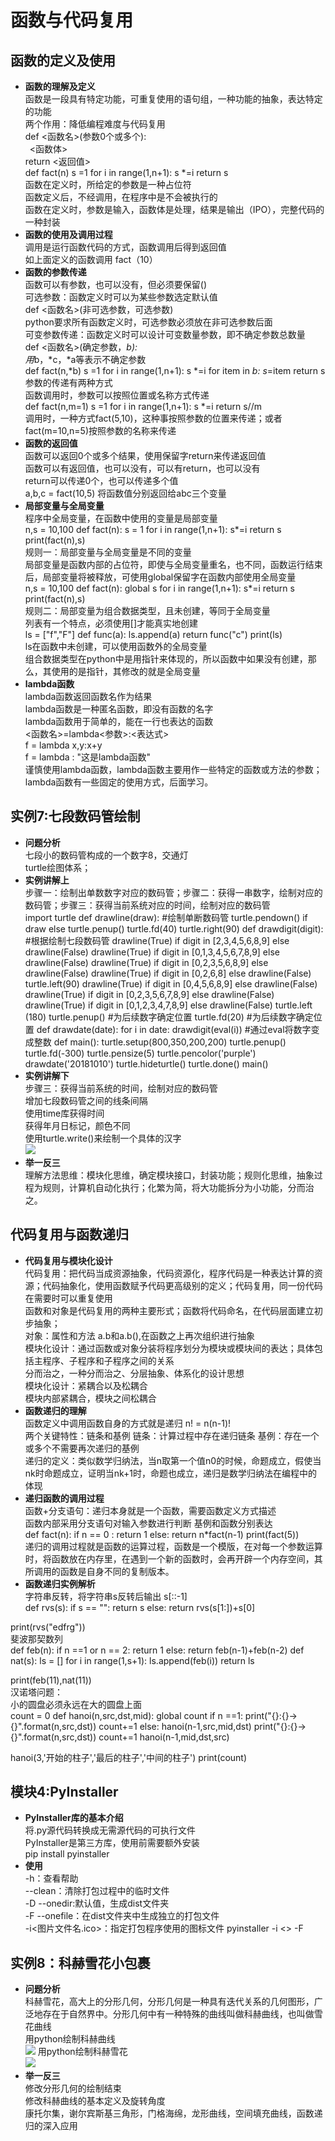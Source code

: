 # 函数与代码复用
## 函数的定义及使用
- **函数的理解及定义**  
函数是一段具有特定功能，可重复使用的语句组，一种功能的抽象，表达特定的功能  
两个作用：降低编程难度与代码复用  
def <函数名>(参数0个或多个):  
&ensp;<函数体>  
return <返回值>  
def fact(n)
s =1
for i in range(1,n+1):
  s *=i
return s  
函数在定义时，所给定的参数是一种占位符  
函数定义后，不经调用，在程序中是不会被执行的  
函数在定义时，参数是输入，函数体是处理，结果是输出（IPO），完整代码的一种封装  
- **函数的使用及调用过程**  
调用是运行函数代码的方式，函数调用后得到返回值  
如上面定义的函数调用 fact（10）  
- **函数的参数传递**  
函数可以有参数，也可以没有，但必须要保留()  
可选参数：函数定义时可以为某些参数选定默认值  
def <函数名>(非可选参数，可选参数)  
python要求所有函数定义时，可选参数必须放在非可选参数后面  
可变参数传递：函数定义时可以设计可变数量参数，即不确定参数总数量   
def <函数名>(确定参数，*b):  
用*b，*c，*a等表示不确定参数  
def fact(n,*b)
s =1
for i in range(1,n+1):
  s *=i
for item in *b:
  s*=item
return s  
参数的传递有两种方式  
函数调用时，参数可以按照位置或名称方式传递  
def fact(n,m=1)
s =1
for i in range(1,n+1):
  s *=i
return s//m  
调用时，一种方式fact(5,10)，这种事按照参数的位置来传递；或者fact(m=10,n=5)按照参数的名称来传递  
- **函数的返回值**  
函数可以返回0个或多个结果，使用保留字return来传递返回值  
函数可以有返回值，也可以没有，可以有return，也可以没有  
return可以传递0个，也可以传递多个值  
a,b,c = fact(10,5) 将函数值分别返回给abc三个变量  
- **局部变量与全局变量**  
程序中全局变量，在函数中使用的变量是局部变量  
n,s = 10,100
def fact(n):
    s = 1
    for i in range(1,n+1):
        s*=i
    return s
print(fact(n),s)  
规则一：局部变量与全局变量是不同的变量  
局部变量是函数内部的占位符，即使与全局变量重名，也不同，函数运行结束后，局部变量将被释放，可使用global保留字在函数内部使用全局变量  
n,s = 10,100
def fact(n):
    global s
    for i in range(1,n+1):
        s*=i
    return s
print(fact(n),s)  
规则二：局部变量为组合数据类型，且未创建，等同于全局变量  
列表有一个特点，必须使用[]才能真实地创建  
ls = ["f","F"]
def func(a):
    ls.append(a)
    return
func("c")
print(ls)  
ls在函数中未创建，可以使用函数外的全局变量  
组合数据类型在python中是用指针来体现的，所以函数中如果没有创建，那么，其使用的是指针，其修改的就是全局变量  
- **lambda函数**  
lambda函数返回函数名作为结果  
lambda函数是一种匿名函数，即没有函数的名字  
lambda函数用于简单的，能在一行也表达的函数  
<函数名>=lambda<参数>:<表达式>  
f = lambda x,y:x+y  
f = lambda : "这是lambda函数"  
谨慎使用lambda函数，lambda函数主要用作一些特定的函数或方法的参数；lambda函数有一些固定的使用方式，后面学习。  
## 实例7:七段数码管绘制  
- **问题分析**  
七段小的数码管构成的一个数字8，交通灯  
turtle绘图体系；  
- **实例讲解上**  
步骤一：绘制出单数数字对应的数码管；步骤二：获得一串数字，绘制对应的数码管；步骤三：获得当前系统对应的时间，绘制对应的数码管  
import turtle
def drawline(draw): #绘制单断数码管
    turtle.pendown() if draw else turtle.penup()
    turtle.fd(40)
    turtle.right(90)
def drawdigit(digit): #根据绘制七段数码管
    drawline(True) if digit in [2,3,4,5,6,8,9] else drawline(False)
    drawline(True) if digit in [0,1,3,4,5,6,7,8,9] else drawline(False)
    drawline(True) if digit in [0,2,3,5,6,8,9] else drawline(False)
    drawline(True) if digit in [0,2,6,8] else drawline(False)
    turtle.left(90)
    drawline(True) if digit in [0,4,5,6,8,9] else drawline(False)
    drawline(True) if digit in [0,2,3,5,6,7,8,9] else drawline(False)
    drawline(True) if digit in [0,1,2,3,4,7,8,9] else drawline(False)
    turtle.left (180)
    turtle.penup() #为后续数字确定位置
    turtle.fd(20)  #为后续数字确定位置
def drawdate(date):
    for i in date:
        drawdigit(eval(i)) #通过eval将数字变成整数
def main():
    turtle.setup(800,350,200,200)
    turtle.penup()
    turtle.fd(-300)
    turtle.pensize(5)
    turtle.pencolor('purple')
    drawdate('20181010')
    turtle.hideturtle()
    turtle.done()
main()      
- **实例讲解下**  
步骤三：获得当前系统的时间，绘制对应的数码管  
增加七段数码管之间的线条间隔  
使用time库获得时间  
获得年月日标记，颜色不同  
使用turtle.write()来绘制一个具体的汉字    
![](https://github.com/Misasagiinori/pythonlearning/blob/master/picture/七段数码管显示.png?raw=true)
- **举一反三**  
理解方法思维：模块化思维，确定模块接口，封装功能；规则化思维，抽象过程为规则，计算机自动化执行；化繁为简，将大功能拆分为小功能，分而治之。  
## 代码复用与函数递归  
- **代码复用与模块化设计**  
代码复用：把代码当成资源抽象，代码资源化，程序代码是一种表达计算的资源；代码抽象化，使用函数赋予代码更高级别的定义；代码复用，同一份代码在需要时可以重复使用  
函数和对象是代码复用的两种主要形式；函数将代码命名，在代码层面建立初步抽象；  
对象：属性和方法 a.b和a.b(),在函数之上再次组织进行抽象  
模块化设计：通过函数或对象分装将程序划分为模块或模块间的表达；具体包括主程序、子程序和子程序之间的关系  
分而治之，一种分而治之、分层抽象、体系化的设计思想  
模块化设计：紧耦合以及松耦合  
模块内部紧耦合，模块之间松耦合  
- **函数递归的理解**  
函数定义中调用函数自身的方式就是递归
n! = n(n-1)!  
两个关键特性：链条和基例  链条：计算过程中存在递归链条 基例：存在一个或多个不需要再次递归的基例  
递归的定义：类似数学归纳法，当n取第一个值n0的时候，命题成立，假使当nk时命题成立，证明当nk+1时，命题也成立，递归是数学归纳法在编程中的体现  
- **递归函数的调用过程**  
函数+分支语句：递归本身就是一个函数，需要函数定义方式描述  
函数内部采用分支语句对输入参数进行判断 
基例和函数分别表达  
def fact(n):
    if n == 0 :
        return 1
    else:
        return n*fact(n-1)
print(fact(5))  
递归的调用过程就是函数的运算过程，函数是一个模版，在对每一个参数运算时，将函数放在内存里，在遇到一个新的函数时，会再开辟一个内存空间，其所调用的函数是自身不同的复制版本。  
- **函数递归实例解析**  
字符串反转，将字符串s反转后输出 s[::-1]  
def rvs(s):
    if s == "":
        return s
    else:
        return rvs(s[1:])+s[0]

print(rvs("edfrg"))  
斐波那契数列  
def feb(n):
    if n ==1 or n == 2:
        return 1
    else:
        return feb(n-1)+feb(n-2)
def nat(s):
    ls = []
    for i in range(1,s+1):
        ls.append(feb(i))
    return ls
       


print(feb(11),nat(11))  
汉诺塔问题：  
小的圆盘必须永远在大的圆盘上面  
count = 0
def hanoi(n,src,dst,mid):
    global count
    if n ==1:
        print("{}:{}->{}".format(n,src,dst))
        count+=1
    else:
        hanoi(n-1,src,mid,dst)
        print("{}:{}->{}".format(n,src,dst))
        count+=1
        hanoi(n-1,mid,dst,src)

hanoi(3,'开始的柱子','最后的柱子','中间的柱子')
print(count)
## 模块4:PyInstaller
- **PyInstaller库的基本介绍**  
将.py源代码转换成无需源代码的可执行文件  
PyInstaller是第三方库，使用前需要额外安装  
pip install pyinstaller  
- **使用**  
-h：查看帮助  
--clean：清除打包过程中的临时文件  
-D --onedir:默认值，生成dist文件夹  
-F --onefile：在dist文件夹中生成独立的打包文件  
-i<图片文件名.ico>：指定打包程序使用的图标文件
pyinstaller -i <> -F  
## 实例8：科赫雪花小包裹
- **问题分析**  
科赫雪花，高大上的分形几何，分形几何是一种具有迭代关系的几何图形，广泛地存在于自然界中。分形几何中有一种特殊的曲线叫做科赫曲线，也叫做雪花曲线  
用python绘制科赫曲线  
![](https://github.com/Misasagiinori/pythonlearning/blob/master/picture/%E7%A7%91%E8%B5%AB%E6%9B%B2%E7%BA%BF%E7%A4%BA%E6%84%8F%E5%9B%BE.jpg?raw=true)
用python绘制科赫雪花  
![](https://github.com/Misasagiinori/pythonlearning/blob/master/picture/科赫雪花.png?raw=true)  
- **举一反三**  
修改分形几何的绘制结束  
修改科赫曲线的基本定义及旋转角度  
康托尔集，谢尔宾斯基三角形，门格海绵，龙形曲线，空间填充曲线，函数递归的深入应用


